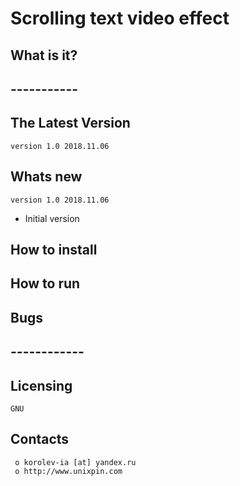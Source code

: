 #						Scrolling text video effect

##  What is it?
##  -----------



##  The Latest Version

	version 1.0 2018.11.06

##  Whats new
	version 1.0 2018.11.06
  + Initial version

##  How to install

## How to run


##  Bugs
##  ------------


  Licensing
  ---------
	GNU

  Contacts
  --------

     o korolev-ia [at] yandex.ru
     o http://www.unixpin.com
